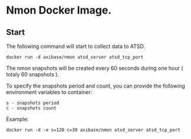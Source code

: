 # Nmon Docker Image.

## Start

The following command will start to collect data to ATSD.

```
docker run -d axibase/nmon atsd_server atsd_tcp_port
```

The nmon snapshots will be created every 60 seconds during one hour ( totaly 60 snapshots ).

To specify the snapshots period and count, you can provide the following environment variables to container:

```
s - snapshots period
c - snapshots count
```

Example:

```
docker run -d -e s=120 c=30 axibase/nmon atsd_server atsd_tcp_port
```


